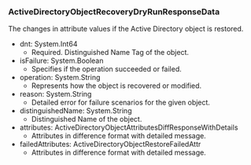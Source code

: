 ### ActiveDirectoryObjectRecoveryDryRunResponseData
The changes in attribute values if the Active Directory object is restored.

- dnt: System.Int64
  - Required. Distinguished Name Tag of the object.
- isFailure: System.Boolean
  - Specifies if the operation succeeded or failed.
- operation: System.String
  - Represents how the object is recovered or modified.
- reason: System.String
  - Detailed error for failure scenarios for the given object.
- distinguishedName: System.String
  - Distinguished Name of the object.
- attributes: ActiveDirectoryObjectAttributesDiffResponseWithDetails
  - Attributes in difference format with detailed message.
- failedAttributes: ActiveDirectoryObjectRestoreFailedAttr
  - Attributes in difference format with detailed message.
